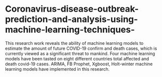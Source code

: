# Coronavirus-disease-outbreak-prediction-and-analysis-using-machine-learning-techniques-
This research work reveals the ability of machine learning models to estimate the amount of future COVID-19 confirm and death cases, which is currently viewed as a significant threat to mankind.
Four machine learning models have been tasted on eight different countries total affected and death covid-19 cases.
ARIMA, FB Prophet, Xgboost, Holt-winter machine learning models have implemented  in this research.
